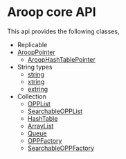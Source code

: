 Aroop core API
=================

This api provides the following classes,

- Replicable 
- [AroopPointer](hashtable.md#iteration)
	- [AroopHashTablePointer](hashtable.md#iteration)
- String types
	- [string](xtring.md#string)
	- [xtring](xtring.md#xtring)
	- [extring](xtring.md#extring)
- Collection
	- [OPPList](opplist.md)
	- [SearchableOPPList](opplist.md#searchableopplist)
	- [HashTable](hashtable.md)
	- [ArrayList](arraylist.md)
	- [Queue](queue.md)
	- [OPPFactory](oppfactory.md)
	- [SearchableOPPFactory](oppfactory.md#searchableoppfactory.md)

